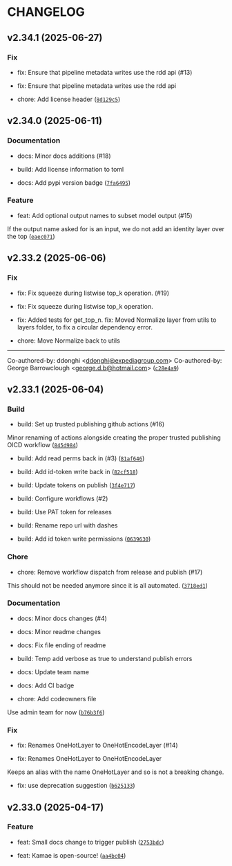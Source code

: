 # CHANGELOG



## v2.34.1 (2025-06-27)

### Fix

* fix: Ensure that pipeline metadata writes use the rdd api (#13)

* fix: Ensure that pipeline metadata writes use the rdd api

* chore: Add license header ([`8d129c5`](https://github.com/ExpediaGroup/kamae/commit/8d129c56f6c35353bc2a748b1a14593aac3a3ec6))


## v2.34.0 (2025-06-11)

### Documentation

* docs: Minor docs additions (#18)

* build: Add license information to toml

* docs: Add pypi version badge ([`7fa6495`](https://github.com/ExpediaGroup/kamae/commit/7fa64950b21ca37602ab1649eeaf6851933c9492))

### Feature

* feat: Add optional output names to subset model output (#15)

If the output name asked for is an input, we do not add an identity layer over the top ([`eaec071`](https://github.com/ExpediaGroup/kamae/commit/eaec071a563f81b7e55843e03fc90f5683f7f316))


## v2.33.2 (2025-06-06)

### Fix

* fix: Fix squeeze during listwise top_k operation. (#19)

* fix: Fix squeeze during listwise top_k operation.

* fix: Added tests for get_top_n.
fix: Moved Normalize layer from utils to layers folder, to fix a circular dependency error.

* chore: Move Normalize back to utils

---------

Co-authored-by: ddonghi &lt;ddonghi@expediagroup.com&gt;
Co-authored-by: George Barrowclough &lt;george.d.b@hotmail.com&gt; ([`c28e4a9`](https://github.com/ExpediaGroup/kamae/commit/c28e4a98ac63b677e83798dfe72ac9daefb07627))


## v2.33.1 (2025-06-04)

### Build

* build: Set up trusted publishing github actions (#16)

Minor renaming of actions alongside creating the proper trusted publishing OICD workflow ([`845d984`](https://github.com/ExpediaGroup/kamae/commit/845d9843e896dbfa5f977b48046704a2bbb39107))

* build: Add read perms back in (#3) ([`81af646`](https://github.com/ExpediaGroup/kamae/commit/81af646747647472848c969c80144f481966b210))

* build: Add id-token write back in ([`82cf518`](https://github.com/ExpediaGroup/kamae/commit/82cf518033bf16b9502b66cc662816867b577fc7))

* build: Update tokens on publish ([`3f4e717`](https://github.com/ExpediaGroup/kamae/commit/3f4e717d2af71d6e550b709173cdf5509ee62592))

* build: Configure workflows (#2)

* build: Use PAT token for releases

* build: Rename repo url with dashes

* build: Add id token write permissions ([`0639630`](https://github.com/ExpediaGroup/kamae/commit/0639630a3a2f5ab5b74f30c7efa01bc04228a2dc))

### Chore

* chore: Remove workflow dispatch from release and publish (#17)

This should not be needed anymore since it is all automated. ([`3718ed1`](https://github.com/ExpediaGroup/kamae/commit/3718ed1413d560eaf9d2b98de6ff95ebcc0aa5e9))

### Documentation

* docs: Minor docs changes (#4)

* docs: Minor readme changes

* docs: Fix file ending of readme

* build: Temp add verbose as true to understand publish errors

* docs: Update team name

* docs: Add CI badge

* chore: Add codeowners file

Use admin team for now ([`b76b3f6`](https://github.com/ExpediaGroup/kamae/commit/b76b3f6e8abbe4386370f964c559bf7ff502eaba))

### Fix

* fix: Renames OneHotLayer to OneHotEncodeLayer (#14)

* fix: Renames OneHotLayer to OneHotEncodeLayer

Keeps an alias with the name OneHotLayer and so is not a breaking change.

* fix: use deprecation suggestion ([`b625133`](https://github.com/ExpediaGroup/kamae/commit/b625133331d92ac7341a57e3f57ef4ffcb00a32d))


## v2.33.0 (2025-04-17)

### Feature

* feat: Small docs change to trigger publish ([`2753bdc`](https://github.com/ExpediaGroup/kamae/commit/2753bdc3dbeff249f2b6d7c28ce41e8269f4b7c3))

* feat: Kamae is open-source! ([`aa4bc04`](https://github.com/ExpediaGroup/kamae/commit/aa4bc048c33991d172428056ad4fc1ce6c378990))
